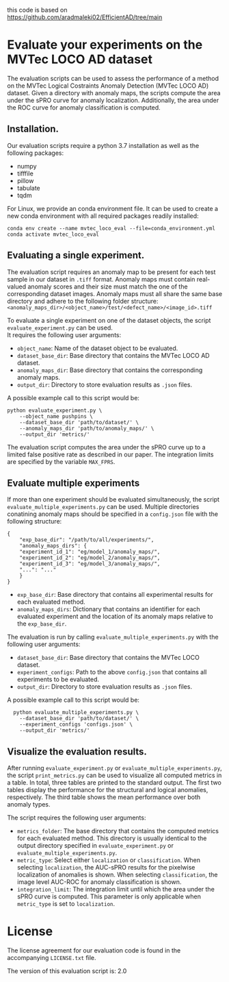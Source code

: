 this code is based on https://github.com/aradmaleki02/EfficientAD/tree/main


# Evaluate your experiments on the MVTec LOCO AD dataset

The evaluation scripts can be used to assess the performance of a method on the MVTec Logical Costraints Anomaly Detection (MVTec LOCO AD) dataset.
Given a directory with anomaly maps, the scripts compute the area under the sPRO curve for anomaly localization. 
Additionally, the area under the ROC curve for anomaly classification is computed.

## Installation.
Our evaluation scripts require a python 3.7 installation as well as the following
packages:
- numpy
- tifffile
- pillow
- tabulate
- tqdm

For Linux, we provide an conda environment file. It can be used to create a new conda environment with all required packages readily installed:
```
conda env create --name mvtec_loco_eval --file=conda_environment.yml
conda activate mvtec_loco_eval
```

## Evaluating a single experiment.
The evaluation script requires an anomaly map to be present for each test sample in our dataset in `.tiff` format. 
Anomaly maps must contain real-valued anomaly scores and their size must match the one of the corresponding dataset images. 
Anomaly maps must all share the same base directory and adhere to the following folder structure: 
`<anomaly_maps_dir>/<object_name>/test/<defect_name>/<image_id>.tiff`

To evaluate a single experiment on one of the dataset objects, the script `evaluate_experiment.py` can be used.  
It requires the following user arguments:
- `object_name`: Name of the dataset object to be evaluated.
- `dataset_base_dir`: Base directory that contains the MVTec LOCO AD dataset.
- `anomaly_maps_dir`: Base directory that contains the corresponding anomaly maps.
- `output_dir`: Directory to store evaluation results as `.json` files.

A possible example call to this script would be:
```
python evaluate_experiment.py \
    --object_name pushpins \
    --dataset_base_dir 'path/to/dataset/' \
    --anomaly_maps_dir 'path/to/anomaly_maps/' \
    --output_dir 'metrics/'
```

The evaluation script computes the area under the sPRO curve up to a limited false positive rate as described in our paper. 
The integration limits are specified by the variable `MAX_FPRS`.

## Evaluate multiple experiments

If more than one experiment should be evaluated simultaneously, the script `evaluate_multiple_experiments.py` can be used. 
Multiple directories conatining anomaly maps should be specified in a `config.json` file with the following structure:
```
{
    "exp_base_dir": "/path/to/all/experiments/",
    "anomaly_maps_dirs": {
    "experiment_id_1": "eg/model_1/anomaly_maps/",
    "experiment_id_2": "eg/model_2/anomaly_maps/",
    "experiment_id_3": "eg/model_3/anomaly_maps/",
    "...": "..."
    }
}
```
- `exp_base_dir`: Base directory that contains all experimental results for each evaluated method.
- `anomaly_maps_dirs`: Dictionary that contains an identifier for each evaluated experiment and the location of its anomaly maps relative to the `exp_base_dir`.

The evaluation is run by calling `evaluate_multiple_experiments.py` with the following user arguments:
- `dataset_base_dir`: Base directory that contains the MVTec LOCO dataset.
- `experiment_configs`: Path to the above `config.json` that contains all experiments to be evaluated.
- `output_dir`: Directory to store evaluation results as `.json` files.

A possible example call to this script would be:
```
  python evaluate_multiple_experiments.py \
    --dataset_base_dir 'path/to/dataset/' \
    --experiment_configs 'configs.json' \
    --output_dir 'metrics/'
```

## Visualize the evaluation results.
After running `evaluate_experiment.py` or `evaluate_multiple_experiments.py`, the script `print_metrics.py`  can be used to visualize all computed metrics in a table. 
In total, three tables are printed to the standard output. The first two tables display the performance for the structural and logical anomalies, respectively. 
The third table shows the mean performance over both anomaly types.

The script requires the following user arguments:
- `metrics_folder`: The base directory that contains the computed metrics for each evaluated method. This directory is usually identical to the output directory specified in `evaluate_experiment.py` or `evaluate_multiple_experiments.py`.
- `metric_type`: Select either `localization` or `classification`. When selecting `localization`,
the AUC-sPRO results for the pixelwise localization of anomalies is shown. When selecting `classification`, the image level AUC-ROC for anomaly classification is shown.
- `integration_limit`: The integration limit until which the area under the sPRO curve is computed. This parameter is only applicable when `metric_type` is set to `localization`.

# License
The license agreement for our evaluation code is found in the accompanying
`LICENSE.txt` file.

The version of this evaluation script is: 2.0
